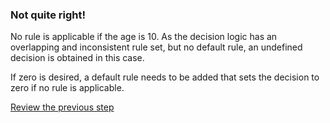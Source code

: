 ### Not quite right!

No rule is applicable if the age is 10. As the decision logic has an overlapping and inconsistent rule set, but no default rule, an undefined decision is obtained in this case. 

If zero is desired, a default rule needs to be added that sets the decision to zero if no rule is applicable.

[Review the previous step](../description.md)
